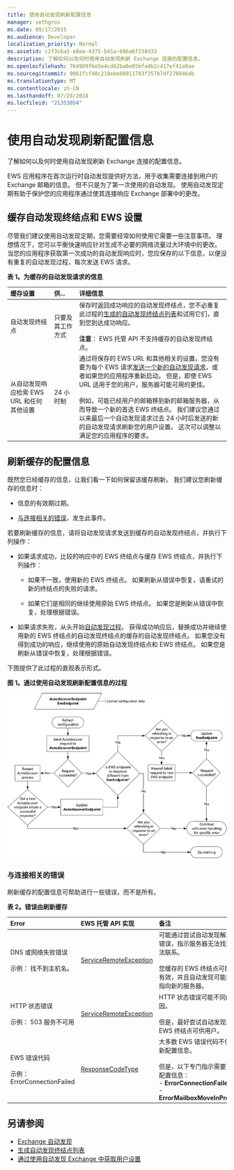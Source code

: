 ```yaml
---
title: 使用自动发现刷新配置信息
manager: sethgros
ms.date: 09/17/2015
ms.audience: Developer
localization_priority: Normal
ms.assetid: c2f3c6a5-e8ea-4375-b41a-686a6f238d33
description: 了解如何以及何时使用自动发现刷新 Exchange 连接的配置信息。
ms.openlocfilehash: 764909fbe5e4cd62ba6e05bfa4b2c417ef41a9ae
ms.sourcegitcommit: 9061fcf40c218ebe88911783f357b7df278846db
ms.translationtype: MT
ms.contentlocale: zh-CN
ms.lasthandoff: 07/28/2018
ms.locfileid: "21353054"
---
```

# <a name="refresh-configuration-information-by-using-autodiscover"></a>使用自动发现刷新配置信息

了解如何以及何时使用自动发现刷新 Exchange 连接的配置信息。
  
EWS 应用程序在首次运行时自动发现提供好方法，用于收集需要连接到用户的 Exchange 邮箱的信息。 但不只是为了第一次使用的自动发现。 使用自动发现定期有助于保护您的应用程序通过使其连接响应 Exchange 部署中的更改。
  
## <a name="cache-autodiscover-endpoint-and-ews-settings"></a>缓存自动发现终结点和 EWS 设置
<a name="bk_CacheSettings"> </a>

尽管我们建议使用自动发现定期，您需要经常如何使用它需要一些注意事项。 理想情况下，您可以平衡快速响应针对生成不必要的网络流量过大环境中的更改。 当您的应用程序获取第一次成功的自动发现响应时，您应保存的以下信息，以便没有重复的自动发现过程，每次发送 EWS 请求。
  
**表 1。为缓存的自动发现请求的信息**

|**缓存设置**|**供...**|**详细信息**|
|:-----|:-----|:-----|
|自动发现终结点  <br/> |只要及其工作方式  <br/> |保存时返回成功响应的自动发现终结点，您不必重复此过程的[生成的自动发现终结点列表](how-to-generate-a-list-of-autodiscover-endpoints.md)和试用它们，直到您到达成功响应。<br/><br/> **注意**： EWS 托管 API 不支持缓存的自动发现终结点。           |
|从自动发现响应检索 EWS URL 和任何其他设置  <br/> |24 小时制  <br/> |通过将保存的 EWS URL 和其他相关的设置，您没有要为每个 EWS 请求[发送一个新的自动发现请求](how-to-get-user-settings-from-exchange-by-using-autodiscover.md)，或者如果您的应用程序重新启动。 但是，即使 EWS URL 适用于您的用户，服务器可能可用的更佳。<br/><br/> 例如，可能已经用户的邮箱移到新的邮箱服务器，从而导致一个新的首选 EWS 终结点。 我们建议您通过以来最后一个自动发现请求过去 24 小时后发送的新的自动发现请求刷新您的用户设置。 这次可以调整以满足您的应用程序的要求。  <br/> |
   
## <a name="refresh-cached-configuration-information"></a>刷新缓存的配置信息
<a name="bk_RefreshConfig"> </a>

既然您已经缓存的信息，让我们看一下如何保留该缓存刷新。 我们建议您刷新缓存的信息时：
  
- 信息的有效期过期。
    
- [与连接相关的错误](#bk_ConnectionErrors)，发生此事件。 
    
若要刷新缓存的信息，请将自动发现请求发送到缓存的自动发现终结点，并执行下列操作：
  
- 如果请求成功，比较的响应中的 EWS 终结点与缓存 EWS 终结点，并执行下列操作：
    
  - 如果不一致，使用新的 EWS 终结点。 如果刷新从错误中恢复，请重试的新的终结点的失败的请求。
    
  - 如果它们是相同的继续使用原始 EWS 终结点。 如果您是刷新从错误中恢复，处理根据错误。
    
- 如果请求失败，从头开始[自动发现过程](autodiscover-for-exchange.md)。 获得成功响应后，替换成功并继续使用新的 EWS 终结点的自动发现终结点的缓存的自动发现终结点。 如果您没有得到成功的响应，继续使用的原始自动发现终结点和 EWS 终结点。 如果您是刷新从错误中恢复，处理根据错误。 
    
下图提供了此过程的直观表示形式。
  
**图 1。通过使用自动发现刷新配置信息的过程**

![此示意图说明自动发现如何刷新配置信息。](media/Ex15_Autodiscover_Refresh_Flowchart.png)
  
### <a name="connection-related-errors"></a>与连接相关的错误
<a name="bk_ConnectionErrors"> </a>

刷新缓存的配置信息可帮助进行一些错误，而不是所有。 
  
**表 2。错误由刷新缓存**

|**Error**|**EWS 托管 API 实现**|**备注**|
|:-----|:-----|:-----|
|DNS 或网络失败错误<br/><br/> 示例： 找不到主机名。  <br/> |[ServiceRemoteException](https://msdn.microsoft.com/library/Microsoft.Exchange.WebServices.Data.ServiceRemoteException.aspx) <br/> |可能通过尝试自动发现解决任何错误，指示服务器无法找到或无法联系。 <br/><br/> 您缓存的 EWS 终结点可能不再有效，并且自动发现可能能够您指向新的服务器。  <br/> |
|HTTP 状态错误<br/><br/> 示例： 503 服务不可用  <br/> |[ServiceRemoteException](https://msdn.microsoft.com/library/Microsoft.Exchange.WebServices.Data.ServiceRemoteException.aspx) <br/> |HTTP 状态错误可能不同的原因。<br/><br/> 但是，最好尝试自动发现新的 EWS 终结点可供用户。  <br/> |
|EWS 错误代码 <br/><br/> 示例： ErrorConnectionFailed <br/> |[ResponseCodeType](../web-service-reference/responsecode.md) <br/> | 大多数 EWS 错误代码不保证刷新配置信息。<br/><br/> 但是，以下专门指示需要更新的配置信息：<br/>- **ErrorConnectionFailed** <br/>- **ErrorMailboxMoveInProgress** <br/> |
   
## <a name="see-also"></a>另请参阅

- [Exchange 自动发现](autodiscover-for-exchange.md)  
- [生成自动发现终结点列表](how-to-generate-a-list-of-autodiscover-endpoints.md)   
- [通过使用自动发现 Exchange 中获取用户设置](how-to-get-user-settings-from-exchange-by-using-autodiscover.md)
    

